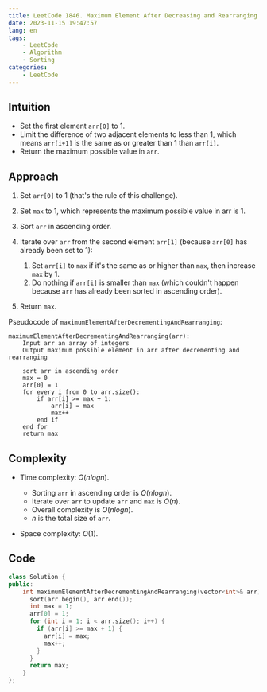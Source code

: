 ```yaml
---
title: LeetCode 1846. Maximum Element After Decreasing and Rearranging
date: 2023-11-15 19:47:57
lang: en
tags:
    - LeetCode
    - Algorithm
    - Sorting
categories:
    - LeetCode
---
```


## Intuition
- Set the first element `arr[0]` to 1.
- Limit the difference of two adjacent elements to less than 1, which means `arr[i+1]` is the same as or greater than 1 than `arr[i]`.
- Return the maximum possible value in `arr`.

## Approach
1. Set `arr[0]` to 1 (that's the rule of this challenge).
2. Set `max` to 1, which represents the maximum possible value in arr is 1.
3. Sort `arr` in ascending order.
4. Iterate over `arr` from the second element `arr[1]` (because `arr[0]` has already been set to 1):
   1. Set `arr[i]` to `max` if it's the same as or higher than `max`, then increase `max` by 1.
   2. Do nothing if `arr[i]` is smaller than `max` (which couldn't happen because `arr` has already been sorted in ascending order).

5. Return `max`.

Pseudocode of `maximumElementAfterDecrementingAndRearranging`:

```
maximumElementAfterDecrementingAndRearranging(arr):
	Input arr an array of integers
	Output maximum possible element in arr after decrementing and rearranging
	
	sort arr in ascending order
	max = 0
	arr[0] = 1
	for every i from 0 to arr.size():
		if arr[i] >= max + 1:
			arr[i] = max
			max++
		end if
	end for
	return max
```

## Complexity
- Time complexity: $O(nlogn)$.
  - Sorting `arr` in ascending order is $O(nlogn)$.
  - Iterate over `arr` to update `arr` and `max` is $O(n)$.
  - Overall complexity is $O(nlogn)$.
  - $n$ is the total size of `arr`.

- Space complexity: $O(1)$.

## Code
```c++
class Solution {
public:
    int maximumElementAfterDecrementingAndRearranging(vector<int>& arr) {
      sort(arr.begin(), arr.end());
      int max = 1;
      arr[0] = 1;
      for (int i = 1; i < arr.size(); i++) {
        if (arr[i] >= max + 1) {
          arr[i] = max;
          max++;
        }
      }
      return max;
    }
};
```

